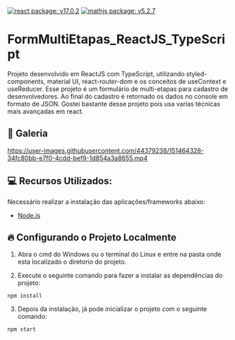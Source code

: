 [![react package: v17.0.2](https://img.shields.io/badge/react%20package%3A-%20v17.0.2-blue.svg?style=flat)](https://www.npmjs.com/package/react/v/17.0.2)
[![mathjs package: v5.2.7](https://img.shields.io/badge/material.ui%20package%3A-%20v5.2.7-blue.svg?style=flat)](https://www.npmjs.com/package/@mui/material)

# FormMultiEtapas_ReactJS_TypeScript

Projeto desenvolvido em ReactJS com TypeScript, utilizando styled-components, material UI, react-router-dom  e os conceitos de useContext e useReducer. Esse projeto é um formulário de multi-etapas para cadastro de desenvolvedores. Ao final do cadastro é retornado os dados no console em formato de JSON. Gostei bastante desse projeto pois usa varias técnicas mais avançadas em react.

## 📸 Galeria

https://user-images.githubusercontent.com/44379238/151464328-34fc80bb-e7f0-4cdd-bef9-1d854a3a8655.mp4

## :computer: Recursos Utilizados:  

Necessário realizar a instalação das aplicações/frameworks abaixo:

* [Node.js](https://nodejs.org/en/)

## :fire: Configurando o Projeto Localmente

1) Abra o cmd do Windows ou o terminal do Linux e entre na pasta onde esta localizado o diretorio do projeto.

2) Execute o seguinte comando para fazer a instalar as dependências  do projeto:
```
npm install
```
3) Depois da instalação, já pode inicializar o projeto com o seguinte comando:
```
npm start
```

